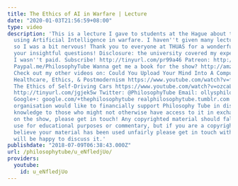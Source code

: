 ```yaml
---
title: The Ethics of AI in Warfare | Lecture
date: "2020-01-03T21:56:59+08:00"
type: video
description: 'This is a lecture I gave to students at the Hague about the ethics of
  using Artificial Intelligence in warfare. I haven''t given many lectures before,
  so I was a bit nervous! Thank you to everyone at THUAS for a wonderful time and
  your insightful questions! Disclosure: the university covered my expenses but otherwise
  I wasn''t paid. Subscribe! http://tinyurl.com/pr99a46 Patreon: http://www.patreon.com/PhilosophyTube
  Paypal.me/PhilosophyTube Wanna get me a book for the show? http://amzn.eu/5JAYdOd
  Check out my other videos on: Could You Upload Your Mind Into A Computer? https://www.youtube.com/watch?v=UmXaMNE70g0
  Healthcare, Ethics, & Postmodernism https://www.youtube.com/watch?v=fnKQV7o4ucY
  The Ethics of Self-Driving Cars https://www.youtube.com/watch?v=ozcaLnTuidU Facebook:
  http://tinyurl.com/jgjek5w Twitter: @PhilosophyTube Email: ollysphilosophychannel@gmail.com
  Google+: google.com/+thephilosophytube realphilosophytube.tumblr.com If you or your
  organisation would like to financially support Philosophy Tube in distributing philosophical
  knowledge to those who might not otherwise have access to it in exchange for credits
  on the show, please get in touch! Any copyrighted material should fall under fair
  use for educational purposes or commentary, but if you are a copyright holder and
  believe your material has been used unfairly please get in touch with us and we
  will be happy to discuss it.'
publishdate: "2018-07-09T06:38:43.000Z"
url: /philosophytube/u_eNfledjUo/
providers:
  youtube:
    id: u_eNfledjUo
---
```

